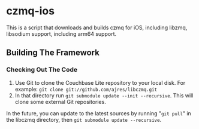 czmq-ios
========

This is a script that downloads and builds czmq for iOS, including libzmq, libsodium support, including arm64 support.

## Building The Framework ##

### Checking Out The Code

 1. Use Git to clone the Couchbase Lite repository to your local disk. For example: `git clone git://github.com/ajres/libczmq.git`
 2. In that directory run `git submodule update --init --recursive`. This will clone some external Git repositories.
 
In the future, you can update to the latest sources by running "`git pull`" in the libczmq directory, then `git submodule update --recursive`.
